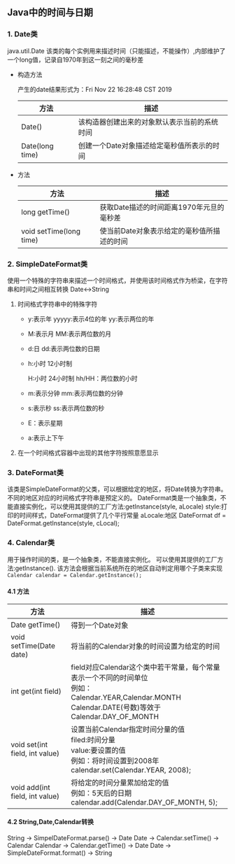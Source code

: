 ## Java中的时间与日期
### 1. Date类
java.util.Date
该类的每个实例用来描述时间（只能描述，不能操作）,内部维护了一个long值，记录自1970年到这一刻之间的毫秒差

- 构造方法
  
  产生的date结果形式为：Fri Nov 22 16:28:48 CST 2019
  
  | 方法            | 描述                                         |
  | --------------- | -------------------------------------------- |
  | Date()          | 该构造器创建出来的对象默认表示当前的系统时间 |
  | Date(long time) | 创建一个Date对象描述给定毫秒值所表示的时间   |
  
- 方法
  
   | 方法                    | 描述                                       |
   | ----------------------- | ------------------------------------------ |
   | long getTime()          | 获取Date描述的时间距离1970年元旦的毫秒差   |
   | void setTime(long time) | 使当前Date对象表示给定的毫秒值所描述的时间 |
### 2. SimpleDateFormat类
使用一个特殊的字符串来描述一个时间格式，并使用该时间格式作为桥梁，在字符串和时间之间相互转换
Date<->String
1. 时间格式字符串中的特殊字符

   - y:表示年
     yyyyy:表示4位的年
     yy:表示两位的年

   - M:表示月
     MM:表示两位数的月

   - d:日
     dd:表示两位数的日期

   - h:小时  12小时制

     H:小时  24小时制
     hh/HH：两位数的小时

   - m:表示分钟
     mm:表示两位数的分钟
     
   - s:表示秒
     ss:表示两位数的秒
     
   - E：表示星期
     
   - a:表示上下午
2. 在一个时间格式容器中出现的其他字符按照意愿显示

### 3. DateFormat类
该类是SimpleDateFormat的父类，可以根据给定的地区，将Date转换为字符串。
不同的地区对应的时间格式字符串是预定义的。
DateFormat类是一个抽象类，不能直接实例化，可以使用其提供的工厂方法:getInstance(style, aLocale)
style:打印的时间样式，DateFormat提供了几个平行常量
aLocale:地区
DateFormat df = DateFormat.getInstance(style, cLocal);

### 4. Calendar类
用于操作时间的类，是一个抽象类，不能直接实例化。
可以使用其提供的工厂方法:getInstance().
该方法会根据当前系统所在的地区自动判定用哪个子类来实现
`Calendar calendar = Calendar.getInstance();`

#### 4.1 方法

| 方法                           | 描述                                                         |
| ------------------------------ | ------------------------------------------------------------ |
| Date getTime()                 | 得到一个Date对象                                             |
| void setTime(Date date)        | 将当前的Calendar对象的时间设置为给定的时间                   |
| int get(int field)             | field对应Calendar这个类中若干常量，每个常量表示一个不同的时间单位<br />例如：<br/>Calendar.YEAR,Calendar.MONTH<br/>Calendar.DATE(号数)等效于Calendar.DAY_OF_MONTH |
| void set(int field, int value) | 设置当前Calendar指定时间分量的值<br/>filed:时间分量<br/>value:要设置的值<br />例如：将时间设置到2008年<br/>calendar.set(Calendar.YEAR, 2008); |
| void add(int field, int value) | 将给定的时间分量累加给定的值<br />例如：5天后的日期<br/>calendar.add(Calendar.DAY_OF_MONTH, 5); |

#### 4.2 String,Date,Calendar转换
String   -> SimpelDateFormat.parse()  -> Date
Date     -> Calendar.setTime()        -> Calendar
Calendar -> Calendar.getTime()        -> Date
Date     -> SimpleDateFormat.format() -> String